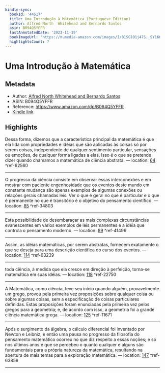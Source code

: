 ```yaml
---
kindle-sync:
  bookId: '44617'
  title: Uma Introdução à Matemática (Portuguese Edition)
  author: Alfred North  Whitehead and Bernardo Santos
  asin: B094Q5YFFR
  lastAnnotatedDate: '2023-11-19'
  bookImageUrl: 'https://m.media-amazon.com/images/I/81SGlO1j47S._SY160.jpg'
  highlightsCount: 7
---
```

# Uma Introdução à Matemática
## Metadata
* Author: [Alfred North  Whitehead and Bernardo Santos](https://www.amazon.comundefined)
* ASIN: B094Q5YFFR
* Reference: https://www.amazon.com/dp/B094Q5YFFR
* [Kindle link](kindle://book?action=open&asin=B094Q5YFFR)

## Highlights
Dessa forma, dizemos que a característica principal da matemática é que ela lida com propriedades e idéias que são aplicadas às coisas só por serem coisas, independente de qualquer sentimento particular, sensações ou emoções, de qualquer forma ligadas a elas. Isso é o que se pretende dizer quando chamamos a matemática de ciência abstrata. — location: [64](kindle://book?action=open&asin=B094Q5YFFR&location=64) ^ref-62560

---
O progresso da ciência consiste em observar essas interconexões e em mostrar com paciente engenhosidade que os eventos deste mundo em constante mudança são apenas exemplos de algumas conexões ou relações gerais chamadas leis. Ver o que é geral no que é particular e o que é permanente no que é transitório é o objetivo do pensamento científico. — location: [85](kindle://book?action=open&asin=B094Q5YFFR&location=85) ^ref-34803

---
Esta possibilidade de desembaraçar as mais complexas circunstâncias evanescentes em vários exemplos de leis permanentes é a idéia que controla o pensamento moderno. — location: [89](kindle://book?action=open&asin=B094Q5YFFR&location=89) ^ref-41496

---
Assim, as idéias matemáticas, por serem abstratas, fornecem exatamente o que se deseja para uma descrição científica do curso dos eventos. — location: [114](kindle://book?action=open&asin=B094Q5YFFR&location=114) ^ref-63239

---
toda ciência, à medida que ela cresce em direção à perfeição, torna-se matemática em suas idéias. — location: [118](kindle://book?action=open&asin=B094Q5YFFR&location=118) ^ref-22750

---
A Matemática, como ciência, teve seu início quando alguém, provavelmente um grego, provou pela primeira vez proposições sobre qualquer coisa ou sobre algumas coisas, sem a especificação de coisas particulares definidas. Estas proposições foram enunciadas pela primeira vez pelos gregos para a geometria; e, de acordo com isso, a geometria foi a grande ciência matemática grega. — location: [125](kindle://book?action=open&asin=B094Q5YFFR&location=125) ^ref-11671

---
Após o surgimento da álgebra, o cálculo diferencial foi inventado por Newton e Leibniz, e então uma pausa no progresso da filosofia do pensamento matemático ocorreu no que diz respeito a essas noções; e só nos últimos anos é que se percebeu o quanto qualquer e alguns são fundamentais para a própria natureza da matemática, resultando na abertura de mais temas para a exploração matemática. — location: [147](kindle://book?action=open&asin=B094Q5YFFR&location=147) ^ref-63859

---
